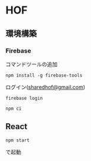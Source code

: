 # HOF

## 環境構築
### Firebase
コマンドツールの追加
```
npm install -g firebase-tools
```
ログイン(sharedhof@gmail.com)
```
firebase login
```


```
npm ci
```

## React
```
npm start
```
で起動
